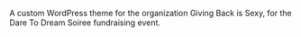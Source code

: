 A custom WordPress theme for the organization Giving Back is Sexy,
for the Dare To Dream Soiree fundraising event.
